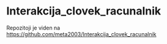 # Interakcija_clovek_racunalnik
Repozitoji je viden na https://github.com/meta2003/Interakcija_clovek_racunalnik
